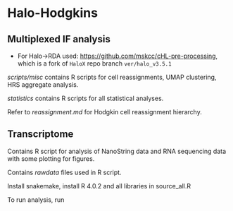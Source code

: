 # Halo-Hodgkins

## Multiplexed IF analysis

- For Halo->RDA used: https://github.com/mskcc/cHL-pre-processing, which is a fork of `HaloX` repo branch `ver/halo_v3.5.1`

*scripts/misc* contains R scripts for cell reassignments, UMAP clustering, HRS aggregate analysis. 

*statistics* contains R scripts for all statistical analyses. 

Refer to *reassignment.md* for Hodgkin cell reassignment hierarchy. 


## Transcriptome

Contains R script for analysis of NanoString data and RNA sequencing data with some plotting for figures. 

Contains *rawdata* files used in R script. 

Install snakemake, install R 4.0.2 and all libraries in source_all.R

To run analysis, run
